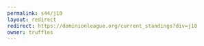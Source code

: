 ```yaml
---
permalink: s44/j10
layout: redirect
redirect: https://dominionleague.org/current_standings?div=j10
owner: truffles
---
```

